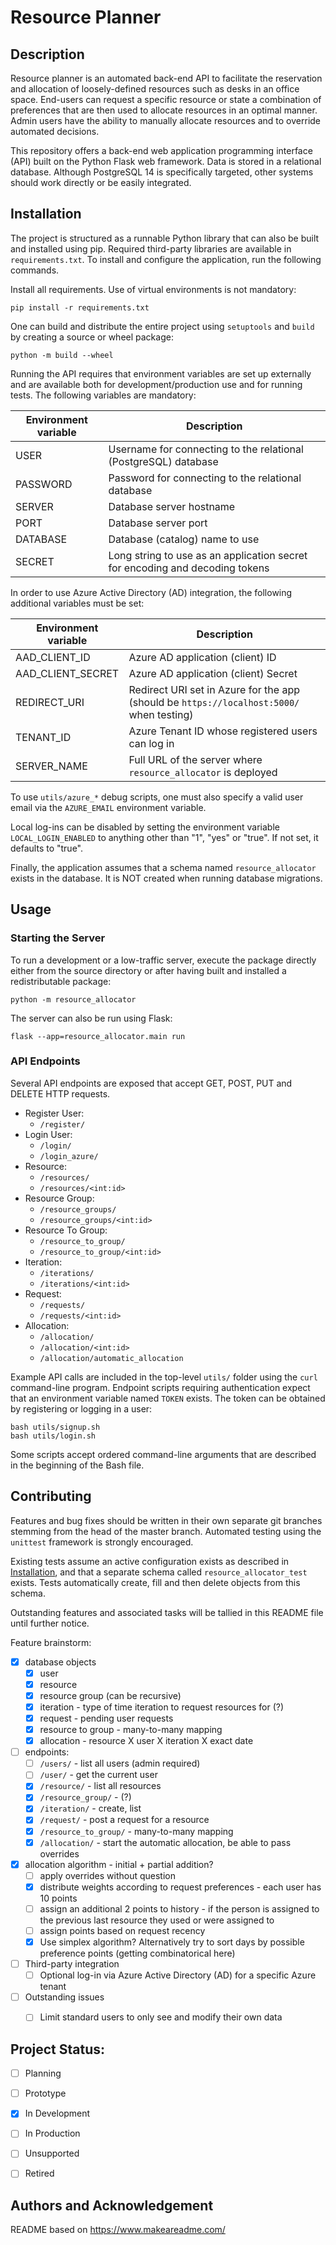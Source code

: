 #	Resource Planner

##	Description
Resource planner is an automated back-end API to facilitate the reservation and allocation of
loosely-defined resources such as desks in an office space. End-users can request a specific
resource or state a combination of preferences that are then used to allocate resources in an
optimal manner. Admin users have the ability to manually allocate resources and to override
automated decisions.

This repository offers a back-end web application programming interface (API) built on the Python
Flask web framework. Data is stored in a relational database. Although PostgreSQL 14 is specifically
targeted, other systems should work directly or be easily integrated.


##	Installation
The project is structured as a runnable Python library that can also be built and installed using
pip. Required third-party libraries are available in `requirements.txt`. To install and configure
the application, run the following commands.

Install all requirements. Use of virtual environments is not mandatory:

```
pip install -r requirements.txt
```

One can build and distribute the entire project using `setuptools` and `build` by creating a source
or wheel package:

```
python -m build --wheel
```

Running the API requires that environment variables are set up externally and are available both for
development/production use and for running tests. The following variables are mandatory:

|Environment variable|Description|
|---|---|
|USER|Username for connecting to the relational (PostgreSQL) database|
|PASSWORD|Password for connecting to the relational database|
|SERVER|Database server hostname|
|PORT|Database server port|
|DATABASE|Database (catalog) name to use|
|SECRET|Long string to use as an application secret for encoding and decoding tokens|

In order to use Azure Active Directory (AD) integration, the following additional variables must be
set:

|Environment variable|Description|
|---|---|
|AAD_CLIENT_ID|Azure AD application (client) ID|
|AAD_CLIENT_SECRET|Azure AD application (client) Secret|
|REDIRECT_URI|Redirect URI set in Azure for the app (should be `https://localhost:5000/` when testing)|
|TENANT_ID|Azure Tenant ID whose registered users can log in|
|SERVER_NAME|Full URL of the server where `resource_allocator` is deployed|

To use `utils/azure_*` debug scripts, one must also specify a valid user email via the `AZURE_EMAIL`
environment variable.

Local log-ins can be disabled by setting the environment variable `LOCAL_LOGIN_ENABLED` to anything
other than "1", "yes" or "true". If not set, it defaults to "true".

Finally, the application assumes that a schema named `resource_allocator` exists in the database. It
is NOT created when running database migrations.


##	Usage
###	Starting the Server
To run a development or a low-traffic server, execute the package directly either from the
source directory or after having built and installed a redistributable package:

```
python -m resource_allocator
```

The server can also be run using Flask:

```
flask --app=resource_allocator.main run
```


###	API Endpoints
Several API endpoints are exposed that accept GET, POST, PUT and DELETE HTTP requests.

- Register User:
	- `/register/`
- Login User:
	- `/login/`
	- `/login_azure/`
- Resource:
	- `/resources/`
	- `/resources/<int:id>`
- Resource Group:
	- `/resource_groups/`
	- `/resource_groups/<int:id>`
- Resource To Group:
	- `/resource_to_group/`
	- `/resource_to_group/<int:id>`
- Iteration:
	- `/iterations/`
	- `/iterations/<int:id>`
- Request:
	- `/requests/`
	- `/requests/<int:id>`
- Allocation:
	- `/allocation/`
	- `/allocation/<int:id>`
	- `/allocation/automatic_allocation`


Example API calls are included in the top-level `utils/` folder using the `curl` command-line
program. Endpoint scripts requiring authentication expect that an environment variable named `TOKEN`
exists. The token can be obtained by registering or logging in a user:

```
bash utils/signup.sh
bash utils/login.sh
```

Some scripts accept ordered command-line arguments that are described in the beginning of the Bash
file.


##	Contributing
Features and bug fixes should be written in their own separate git branches stemming from the head
of the master branch. Automated testing using the `unittest` framework is strongly encouraged.

Existing tests assume an active configuration exists as described in [Installation](#installation),
and that a separate schema called `resource_allocator_test` exists. Tests automatically create, fill
and then delete objects from this schema.

Outstanding features and associated tasks will be tallied in this README file until further notice.

Feature brainstorm:

* [X] database objects
	* [X] user
	* [X] resource
	* [X] resource group (can be recursive)
	* [X] iteration - type of time iteration to request resources for (?)
	* [X] request - pending user requests
	* [X] resource to group - many-to-many mapping
	* [X] allocation - resource X user X iteration X exact date

* [ ] endpoints:
	* [ ] `/users/` - list all users (admin required)
	* [ ] `/user/` - get the current user
	* [X] `/resource/` - list all resources
	* [X] `/resource_group/` - (?)
	* [X] `/iteration/` - create, list
	* [X] `/request/` - post a request for a resource
	* [X] `/resource_to_group/` - many-to-many mapping
	* [X] `/allocation/` - start the automatic allocation, be able to pass overrides

* [X] allocation algorithm - initial + partial addition?
	* [ ] apply overrides without question
	* [X] distribute weights according to request preferences - each user has 10 points
	* [ ] assign an additional 2 points to history - if the person is assigned to the previous
	  last resource they used or were assigned to
	* [ ] assign points based on request recency
	* [X] Use simplex algorithm? Alternatively try to sort days by possible preference points
	  (getting combinatorical here)

* [ ] Third-party integration
	* [ ] Optional log-in via Azure Active Directory (AD) for a specific Azure tenant

* [ ] Outstanding issues
	* [ ] Limit standard users to only see and modify their own data


##	Project Status:
- [ ] Planning
- [ ] Prototype
- [X] In Development
- [ ] In Production
- [ ] Unsupported
- [ ] Retired


##	Authors and Acknowledgement
README based on <https://www.makeareadme.com/>

